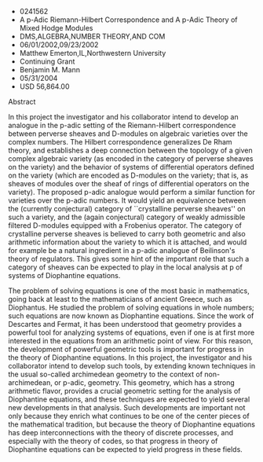 
* 0241562
* A p-Adic Riemann-Hilbert Correspondence and A p-Adic Theory of Mixed Hodge Modules
* DMS,ALGEBRA,NUMBER THEORY,AND COM
* 06/01/2002,09/23/2002
* Matthew Emerton,IL,Northwestern University
* Continuing Grant
* Benjamin M. Mann
* 05/31/2004
* USD 56,864.00

Abstract

In this project the investigator and his collaborator intend to develop an
analogue in the p-adic setting of the Riemann-Hilbert correspondence between
perverse sheaves and D-modules on algebraic varieties over the complex numbers.
The Hilbert correspondence generalizes De Rham theory, and establishes a deep
connection between the topology of a given complex algebraic variety (as encoded
in the category of perverse sheaves on the variety) and the behavior of systems
of differential operators defined on the variety (which are encoded as D-modules
on the variety; that is, as sheaves of modules over the sheaf of rings of
differential operators on the variety). The proposed p-adic analogue would
perform a similar function for varieties over the p-adic numbers. It would yield
an equivalence between the (currently conjectural) category of ``crystalline
perverse sheaves'' on such a variety, and the (again conjectural) category of
weakly admissible filtered D-modules equipped with a Frobenius operator. The
category of crystalline perverse sheaves is believed to carry both geometric and
also arithmetic information about the variety to which it is attached, and would
for example be a natural ingredient in a p-adic analogue of Beilinson's theory
of regulators. This gives some hint of the important role that such a category
of sheaves can be expected to play in the local analysis at p of systems of
Diophantine equations.

The problem of solving equations is one of the most basic in mathematics, going
back at least to the mathematicians of ancient Greece, such as Diophantus. He
studied the problem of solving equations in whole numbers; such equations are
now known as Diophantine equations. Since the work of Descartes and Fermat, it
has been understood that geometry provides a powerful tool for analyzing systems
of equations, even if one is at first more interested in the equations from an
arithmetic point of view. For this reason, the development of powerful geometric
tools is important for progress in the theory of Diophantine equations. In this
project, the investigator and his collaborator intend to develop such tools, by
extending known techniques in the usual so-called archimedean geometry to the
context of non-archimedean, or p-adic, geometry. This geometry, which has a
strong arithmetic flavor, provides a crucial geometric setting for the analysis
of Diophantine equations, and these techniques are expected to yield several new
developments in that analysis. Such developments are important not only because
they enrich what continues to be one of the center pieces of the mathematical
tradition, but because the theory of Diophantine equations has deep
interconnections with the theory of discrete processes, and especially with the
theory of codes, so that progress in theory of Diophantine equations can be
expected to yield progress in these fields.
